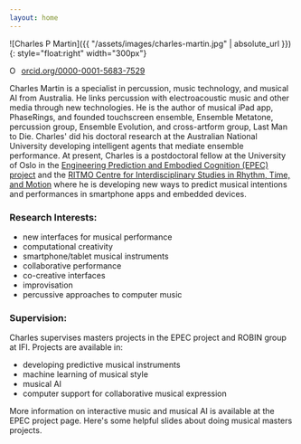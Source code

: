 ```yaml
---
layout: home
---
```


![Charles P Martin]({{ "/assets/images/charles-martin.jpg" | absolute_url }}){: style="float:right" width="300px"}

<a href="https://orcid.org/0000-0001-5683-7529" target="orcid.widget" rel="noopener noreferrer" style="vertical-align:top;"><img src="https://orcid.org/sites/default/files/images/orcid_16x16.png" style="width:1em;margin-right:.5em;" alt="ORCID iD icon">orcid.org/0000-0001-5683-7529</a>

Charles Martin is a specialist in percussion, music technology, and musical AI from Australia. He links percussion with electroacoustic music and other media through new technologies. He is the author of musical iPad app, PhaseRings, and founded touchscreen ensemble, Ensemble Metatone, percussion group, Ensemble Evolution, and cross-artform group, Last Man to Die. Charles' did his doctoral research at the Australian National University developing intelligent agents that mediate ensemble performance. At present, Charles is a postdoctoral fellow at the University of Oslo in the [Engineering Prediction and Embodied Cognition (EPEC) project](http://www.mn.uio.no/ifi/english/research/projects/epec/) and the [RITMO Centre for Interdisciplinary Studies in Rhythm, Time, and Motion](https://www.hf.uio.no/ritmo/english/) where he is developing new ways to predict musical intentions and performances in smartphone apps and embedded devices.

### Research Interests:

- new interfaces for musical performance
- computational creativity
- smartphone/tablet musical instruments
- collaborative performance
- co-creative interfaces
- improvisation
- percussive approaches to computer music

### Supervision:

Charles supervises masters projects in the EPEC project and ROBIN group at IFI. Projects are available in:

- developing predictive musical instruments
- machine learning of musical style
- musical AI
- computer support for collaborative musical expression

More information on interactive music and musical AI is available at the EPEC project page. Here's some helpful slides about doing musical masters projects.
